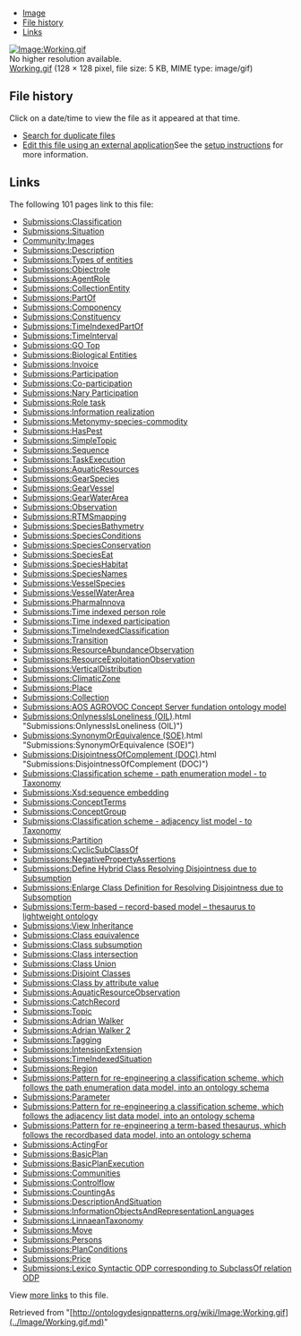 * [Image](../Image/Working.gif.md#file)
* [File history](../Image/Working.gif.md#filehistory)
* [Links](../Image/Working.gif.md#filelinks)

[![Image:Working.gif](../../../images/5/5a/Working.gif)](../../../images/5/5a/Working.gif)  
No higher resolution available.  
[Working.gif](../../../images/5/5a/Working.gif)‎ (128 × 128 pixel, file size: 5 KB, MIME type: image/gif)

## File history

Click on a date/time to view the file as it appeared at that time.



  
* [Search for duplicate files](http://ontologydesignpatterns.org/wiki/Special:FileDuplicateSearch/Working.gif "Special:FileDuplicateSearch/Working.gif")
* [Edit this file using an external application](http://ontologydesignpatterns.org/wiki/index.php?title=Image:Working.gif&action=edit&externaledit=true&mode=file "Image:Working.gif")See the [setup instructions](http://www.mediawiki.org/wiki/Manual:External_editors "http://www.mediawiki.org/wiki/Manual:External_editors") for more information.

## Links



The following 101 pages link to this file:


* [Submissions:Classification](../Submissions/Classification.md "Submissions:Classification")
* [Submissions:Situation](../Submissions/Situation.md "Submissions:Situation")
* [Community:Images](../Community/Images.md "Community:Images")
* [Submissions:Description](../Submissions/Description.md "Submissions:Description")
* [Submissions:Types of entities](../Submissions/Types_of_entities.md "Submissions:Types of entities")
* [Submissions:Objectrole](../Submissions/Objectrole.md "Submissions:Objectrole")
* [Submissions:AgentRole](../Submissions/AgentRole.md "Submissions:AgentRole")
* [Submissions:CollectionEntity](../Submissions/CollectionEntity.md "Submissions:CollectionEntity")
* [Submissions:PartOf](../Submissions/PartOf.md "Submissions:PartOf")
* [Submissions:Componency](../Submissions/Componency.md "Submissions:Componency")
* [Submissions:Constituency](../Submissions/Constituency.md "Submissions:Constituency")
* [Submissions:TimeIndexedPartOf](../Submissions/TimeIndexedPartOf.md "Submissions:TimeIndexedPartOf")
* [Submissions:TimeInterval](../Submissions/TimeInterval.md "Submissions:TimeInterval")
* [Submissions:GO Top](../Submissions/GO_Top.md "Submissions:GO Top")
* [Submissions:Biological Entities](../Submissions/Biological_Entities.md "Submissions:Biological Entities")
* [Submissions:Invoice](../Submissions/Invoice.md "Submissions:Invoice")
* [Submissions:Participation](../Submissions/Participation.md "Submissions:Participation")
* [Submissions:Co-participation](../Submissions/Co-participation.md "Submissions:Co-participation")
* [Submissions:Nary Participation](../Submissions/Nary_Participation.md "Submissions:Nary Participation")
* [Submissions:Role task](../Submissions/Role_task.md "Submissions:Role task")
* [Submissions:Information realization](../Submissions/Information_realization.md "Submissions:Information realization")
* [Submissions:Metonymy-species-commodity](../Submissions/Metonymy-species-commodity.md "Submissions:Metonymy-species-commodity")
* [Submissions:HasPest](../Submissions/HasPest.md "Submissions:HasPest")
* [Submissions:SimpleTopic](../Submissions/SimpleTopic.md "Submissions:SimpleTopic")
* [Submissions:Sequence](../Submissions/Sequence.md "Submissions:Sequence")
* [Submissions:TaskExecution](../Submissions/TaskExecution.md "Submissions:TaskExecution")
* [Submissions:AquaticResources](../Submissions/AquaticResources.md "Submissions:AquaticResources")
* [Submissions:GearSpecies](../Submissions/GearSpecies.md "Submissions:GearSpecies")
* [Submissions:GearVessel](../Submissions/GearVessel.md "Submissions:GearVessel")
* [Submissions:GearWaterArea](../Submissions/GearWaterArea.md "Submissions:GearWaterArea")
* [Submissions:Observation](../Submissions/Observation.md "Submissions:Observation")
* [Submissions:RTMSmapping](../Submissions/RTMSmapping.md "Submissions:RTMSmapping")
* [Submissions:SpeciesBathymetry](../Submissions/SpeciesBathymetry.md "Submissions:SpeciesBathymetry")
* [Submissions:SpeciesConditions](../Submissions/SpeciesConditions.md "Submissions:SpeciesConditions")
* [Submissions:SpeciesConservation](../Submissions/SpeciesConservation.md "Submissions:SpeciesConservation")
* [Submissions:SpeciesEat](../Submissions/SpeciesEat.md "Submissions:SpeciesEat")
* [Submissions:SpeciesHabitat](../Submissions/SpeciesHabitat.md "Submissions:SpeciesHabitat")
* [Submissions:SpeciesNames](../Submissions/SpeciesNames.md "Submissions:SpeciesNames")
* [Submissions:VesselSpecies](../Submissions/VesselSpecies.md "Submissions:VesselSpecies")
* [Submissions:VesselWaterArea](../Submissions/VesselWaterArea.md "Submissions:VesselWaterArea")
* [Submissions:PharmaInnova](../Submissions/PharmaInnova.md "Submissions:PharmaInnova")
* [Submissions:Time indexed person role](../Submissions/Time_indexed_person_role.md "Submissions:Time indexed person role")
* [Submissions:Time indexed participation](../Submissions/Time_indexed_participation.md "Submissions:Time indexed participation")
* [Submissions:TimeIndexedClassification](../Submissions/TimeIndexedClassification.md "Submissions:TimeIndexedClassification")
* [Submissions:Transition](../Submissions/Transition.md "Submissions:Transition")
* [Submissions:ResourceAbundanceObservation](../Submissions/ResourceAbundanceObservation.md "Submissions:ResourceAbundanceObservation")
* [Submissions:ResourceExploitationObservation](../Submissions/ResourceExploitationObservation.md "Submissions:ResourceExploitationObservation")
* [Submissions:VerticalDistribution](../Submissions/VerticalDistribution.md "Submissions:VerticalDistribution")
* [Submissions:ClimaticZone](../Submissions/ClimaticZone.md "Submissions:ClimaticZone")
* [Submissions:Place](../Submissions/Place.md "Submissions:Place")
* [Submissions:Collection](../Submissions/Collection.md "Submissions:Collection")
* [Submissions:AOS AGROVOC Concept Server fundation ontology model](../Submissions/AOS_AGROVOC_Concept_Server_fundation_ontology_model.md "Submissions:AOS AGROVOC Concept Server fundation ontology model")
* [Submissions:OnlynessIsLoneliness (OIL)](../Submissions/OnlynessIsLoneliness_(OIL).md).html "Submissions:OnlynessIsLoneliness (OIL)")
* [Submissions:SynonymOrEquivalence (SOE)](../Submissions/SynonymOrEquivalence_(SOE).md).html "Submissions:SynonymOrEquivalence (SOE)")
* [Submissions:DisjointnessOfComplement (DOC)](../Submissions/DisjointnessOfComplement_(DOC).md).html "Submissions:DisjointnessOfComplement (DOC)")
* [Submissions:Classification scheme - path enumeration model - to Taxonomy](../Submissions/Classification_scheme_-_path_enumeration_model_-_to_Taxonomy.md "Submissions:Classification scheme - path enumeration model - to Taxonomy")
* [Submissions:Xsd:sequence embedding](../Submissions/Xsd/sequence_embedding.md "Submissions:Xsd:sequence embedding")
* [Submissions:ConceptTerms](../Submissions/ConceptTerms.md "Submissions:ConceptTerms")
* [Submissions:ConceptGroup](../Submissions/ConceptGroup.md "Submissions:ConceptGroup")
* [Submissions:Classification scheme - adjacency list model - to Taxonomy](../Submissions/Classification_scheme_-_adjacency_list_model_-_to_Taxonomy.md "Submissions:Classification scheme - adjacency list model - to Taxonomy")
* [Submissions:Partition](../Submissions/Partition.md "Submissions:Partition")
* [Submissions:CyclicSubClassOf](../Submissions/CyclicSubClassOf.md "Submissions:CyclicSubClassOf")
* [Submissions:NegativePropertyAssertions](../Submissions/NegativePropertyAssertions.md "Submissions:NegativePropertyAssertions")
* [Submissions:Define Hybrid Class Resolving Disjointness due to Subsumption](../Submissions/Define_Hybrid_Class_Resolving_Disjointness_due_to_Subsumption.md "Submissions:Define Hybrid Class Resolving Disjointness due to Subsumption")
* [Submissions:Enlarge Class Definition for Resolving Disjointness due to Subsomption](../Submissions/Enlarge_Class_Definition_for_Resolving_Disjointness_due_to_Subsomption.md "Submissions:Enlarge Class Definition for Resolving Disjointness due to Subsomption")
* [Submissions:Term-based – record-based model – thesaurus to lightweight ontology](http://ontologydesignpatterns.org/wiki/Submissions:Term-based_%E2%80%93_record-based_model_%E2%80%93_thesaurus_to_lightweight_ontology "Submissions:Term-based – record-based model – thesaurus to lightweight ontology")
* [Submissions:View Inheritance](../Submissions/View_Inheritance.md "Submissions:View Inheritance")
* [Submissions:Class equivalence](../Submissions/Class_equivalence.md "Submissions:Class equivalence")
* [Submissions:Class subsumption](../Submissions/Class_subsumption.md "Submissions:Class subsumption")
* [Submissions:Class intersection](../Submissions/Class_intersection.md "Submissions:Class intersection")
* [Submissions:Class Union](../Submissions/Class_Union.md "Submissions:Class Union")
* [Submissions:Disjoint Classes](../Submissions/Disjoint_Classes.md "Submissions:Disjoint Classes")
* [Submissions:Class by attribute value](../Submissions/Class_by_attribute_value.md "Submissions:Class by attribute value")
* [Submissions:AquaticResourceObservation](../Submissions/AquaticResourceObservation.md "Submissions:AquaticResourceObservation")
* [Submissions:CatchRecord](../Submissions/CatchRecord.md "Submissions:CatchRecord")
* [Submissions:Topic](../Submissions/Topic.md "Submissions:Topic")
* [Submissions:Adrian Walker](../Submissions/Adrian_Walker.md "Submissions:Adrian Walker")
* [Submissions:Adrian Walker 2](../Submissions/Adrian_Walker_2.md "Submissions:Adrian Walker 2")
* [Submissions:Tagging](../Submissions/Tagging.md "Submissions:Tagging")
* [Submissions:IntensionExtension](../Submissions/IntensionExtension.md "Submissions:IntensionExtension")
* [Submissions:TimeIndexedSituation](../Submissions/TimeIndexedSituation.md "Submissions:TimeIndexedSituation")
* [Submissions:Region](../Submissions/Region.md "Submissions:Region")
* [Submissions:Pattern for re-engineering a classification scheme, which follows the path enumeration data model, into an ontology schema](../Submissions/Pattern_for_re-engineering_a_classification_scheme,_which_follows_the_path_enumeration_data_model,_into_an_ontology_schema.md "Submissions:Pattern for re-engineering a classification scheme, which follows the path enumeration data model, into an ontology schema")
* [Submissions:Parameter](../Submissions/Parameter.md "Submissions:Parameter")
* [Submissions:Pattern for re-engineering a classification scheme, which follows the adjacency list data model, into an ontology schema](../Submissions/Pattern_for_re-engineering_a_classification_scheme,_which_follows_the_adjacency_list_data_model,_into_an_ontology_schema.md "Submissions:Pattern for re-engineering a classification scheme, which follows the adjacency list data model, into an ontology schema")
* [Submissions:Pattern for re-engineering a term-based thesaurus, which follows the recordbased data model, into an ontology schema](../Submissions/Pattern_for_re-engineering_a_term-based_thesaurus,_which_follows_the_recordbased_data_model,_into_an_ontology_schema.md "Submissions:Pattern for re-engineering a term-based thesaurus, which follows the recordbased data model, into an ontology schema")
* [Submissions:ActingFor](../Submissions/ActingFor.md "Submissions:ActingFor")
* [Submissions:BasicPlan](../Submissions/BasicPlan.md "Submissions:BasicPlan")
* [Submissions:BasicPlanExecution](../Submissions/BasicPlanExecution.md "Submissions:BasicPlanExecution")
* [Submissions:Communities](../Submissions/Communities.md "Submissions:Communities")
* [Submissions:Controlflow](../Submissions/Controlflow.md "Submissions:Controlflow")
* [Submissions:CountingAs](../Submissions/CountingAs.md "Submissions:CountingAs")
* [Submissions:DescriptionAndSituation](../Submissions/DescriptionAndSituation.md "Submissions:DescriptionAndSituation")
* [Submissions:InformationObjectsAndRepresentationLanguages](../Submissions/InformationObjectsAndRepresentationLanguages.md "Submissions:InformationObjectsAndRepresentationLanguages")
* [Submissions:LinnaeanTaxonomy](../Submissions/LinnaeanTaxonomy.md "Submissions:LinnaeanTaxonomy")
* [Submissions:Move](../Submissions/Move.md "Submissions:Move")
* [Submissions:Persons](../Submissions/Persons.md "Submissions:Persons")
* [Submissions:PlanConditions](../Submissions/PlanConditions.md "Submissions:PlanConditions")
* [Submissions:Price](../Submissions/Price.md "Submissions:Price")
* [Submissions:Lexico Syntactic ODP corresponding to SubclassOf relation ODP](../Submissions/Lexico_Syntactic_ODP_corresponding_to_SubclassOf_relation_ODP.md "Submissions:Lexico Syntactic ODP corresponding to SubclassOf relation ODP")

View [more links](http://ontologydesignpatterns.org/wiki/Special:WhatLinksHere/Image:Working.gif "Special:WhatLinksHere/Image:Working.gif") to this file.



Retrieved from "[http://ontologydesignpatterns.org/wiki/Image:Working.gif](../Image/Working.gif.md)"